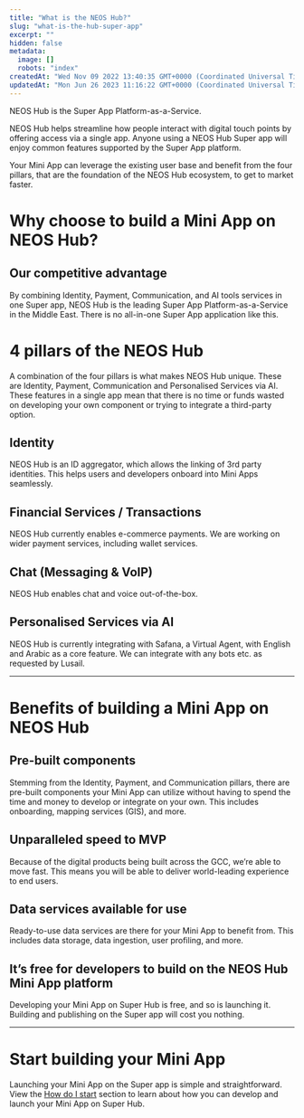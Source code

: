 ```yaml
---
title: "What is the NEOS Hub?"
slug: "what-is-the-hub-super-app"
excerpt: ""
hidden: false
metadata: 
  image: []
  robots: "index"
createdAt: "Wed Nov 09 2022 13:40:35 GMT+0000 (Coordinated Universal Time)"
updatedAt: "Mon Jun 26 2023 11:16:22 GMT+0000 (Coordinated Universal Time)"
---
```

NEOS Hub is the Super App Platform-as-a-Service.

NEOS Hub helps streamline how people interact with digital touch points by offering access via a single app. Anyone using a NEOS Hub Super app will enjoy common features supported by the Super App platform.

Your Mini App can leverage the existing user base and benefit from the four pillars, that are the foundation of the NEOS Hub ecosystem, to get to market faster.

# Why choose to build a Mini App on NEOS Hub?

## Our competitive advantage

By combining Identity, Payment, Communication, and AI tools services in one Super app, NEOS Hub is the leading Super App Platform-as-a-Service in the Middle East. There is no all-in-one Super App application like this.

# 4 pillars of the NEOS Hub

A combination of the four pillars is what makes NEOS Hub unique. These are Identity, Payment, Communication and Personalised Services via AI. These features in a single app mean that there is no time or funds wasted on developing your own component or trying to integrate a third-party option.

## Identity

NEOS Hub is an ID aggregator, which allows the linking of 3rd party identities. This helps users and developers onboard into Mini Apps seamlessly.​

## Financial Services / Transactions

NEOS Hub currently enables e-commerce payments. We are working on wider payment services, including wallet services.​

## Chat (Messaging & VoIP)

NEOS Hub enables chat and voice out-of-the-box.

## Personalised Services via AI

NEOS Hub is currently integrating with Safana, a Virtual Agent, with English and Arabic as a core feature. We can integrate with any bots etc. as requested by Lusail. ​

***

# Benefits of building a Mini App on NEOS Hub

## Pre-built components

Stemming from the Identity, Payment, and Communication pillars, there are pre-built components your Mini App can utilize without having to spend the time and money to develop or integrate on your own. This includes onboarding, mapping services (GIS), and more.

## Unparalleled speed to MVP

Because of the digital products being built across the GCC, we’re able to move fast. This means you will be able to deliver world-leading experience to end users.

## Data services available for use

Ready-to-use data services are there for your Mini App to benefit from. This includes data storage, data ingestion, user profiling, and more.

## It’s free for developers to build on the NEOS Hub Mini App platform

Developing your Mini App on Super Hub is free, and so is launching it. Building and publishing on the Super app will cost you nothing.

***

# Start building your Mini App

Launching your Mini App on the Super app is simple and straightforward. View the [How do I start](doc:how-do-i-start) section to learn about how you can develop and launch your Mini App on Super Hub.
